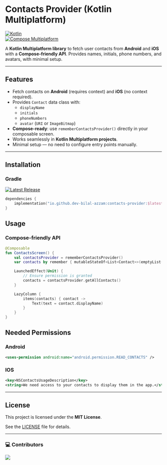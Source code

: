 # Contacts Provider (Kotlin Multiplatform)

[![Kotlin](https://img.shields.io/badge/Kotlin-2.2.10-blue.svg)](https://kotlinlang.org/)  
[![Compose Multiplatform](https://img.shields.io/badge/Compose-Multiplatform-purple.svg)](https://www.jetbrains.com/lp/compose/)  

A **Kotlin Multiplatform library** to fetch user contacts from **Android** and **iOS** with a **Compose-friendly API**. Provides names, initials, phone numbers, and avatars, with minimal setup.

---

## Features

- Fetch contacts on **Android** (requires context) and **iOS** (no context required).  
- Provides `Contact` data class with:
  - `displayName`
  - `initials`
  - `phoneNumbers`
  - `avatar` (`URI` or `ImageBitmap`)  
- **Compose-ready**: use `rememberContactsProvider()` directly in your composable screen.  
- Works seamlessly in **Kotlin Multiplatform projects**.  
- Minimal setup — no need to configure entry points manually.

---

## Installation

### Gradle

 [![Latest Release](https://img.shields.io/github/v/release/dev-bilal-azzam/contacts-provider?label=latest_version)](https://github.com/dev-bilal-azzam/contacts-provider/releases/latest)
```kotlin
dependencies {
    implementation("io.github.dev-bilal-azzam:contacts-provider:$latest_version")
}
```


## Usage

### Compose-friendly API
```kotlin
@Composable
fun ContactsScreen() {
    val contactsProvider = rememberContactsProvider()
    var contacts by remember { mutableStateOf<List<Contact>>(emptyList()) }

    LaunchedEffect(Unit) {
        // Ensure permission is granted
        contacts = contactsProvider.getAllContacts()
    }

    LazyColumn {
        items(contacts) { contact ->
            Text(text = contact.displayName)
        }
    }
}

```

## Needed Permissions

### Android
```xml
<uses-permission android:name="android.permission.READ_CONTACTS" />
```

### IOS
```xml
<key>NSContactsUsageDescription</key>
<string>We need access to your contacts to display them in the app.</string>
```

---

## License

This project is licensed under the **MIT License**.  

See the [LICENSE](LICENSE) file for details.

---
### 💻 Contributors

[![](https://contrib.rocks/image?repo=dev-bilal-azzam/MyContacts)](https://github.com/dev-bilal-azzam/MyContacts/graphs/contributors)


